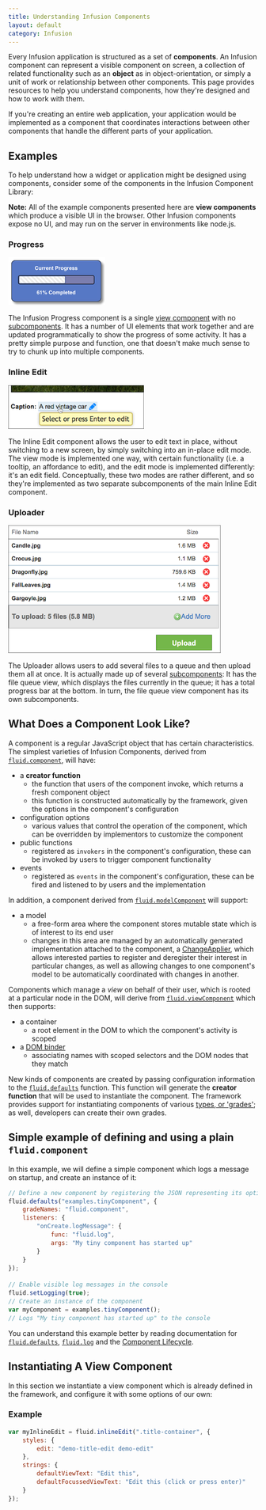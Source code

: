 ```yaml
---
title: Understanding Infusion Components
layout: default
category: Infusion
---
```


Every Infusion application is structured as a set of **components**. An Infusion component can represent
a visible component on screen, a collection of related functionality such as an **object** as in object-orientation,
or simply a unit of work or relationship between other components. This page provides resources to help you understand components, how they're designed and how to work with them.

If you're creating an entire web application, your application would be implemented as a component that
coordinates interactions between other components that handle the different parts of your application.

## Examples ##

To help understand how a widget or application might be designed using components, consider some of
the components in the Infusion Component Library:

<div class="infusion-docs-note"><strong>Note:</strong> All of the example components presented here are <strong>view components</strong> which produce a visible UI in the browser. Other Infusion components expose no UI, and may run on the server in environments like node.js.</div>

### Progress ###

![a horizontal progress bar](images/progress-example.png)

The Infusion Progress component is a single [view component](ComponentConfigurationOptions.md#view-components) with no [subcomponents](SubcomponentDeclaration.md). It has a number of UI elements
that work together and are updated programmatically to show the progress of some activity. It has a
pretty simple purpose and function, one that doesn't make much sense to try to chunk up into multiple components.

### Inline Edit ###

![The Inline Edit component with a hover tooltip showing](images/viewMode.png)

The Inline Edit component allows the user to edit text in place, without switching to a new screen, by
simply switching into an in-place edit mode. The view mode is implemented one way, with certain functionality (i.e. a tooltip, an affordance to edit), and the edit mode is implemented differently: it's an edit field. 
Conceptually, these two modes are rather different, and so they're implemented as two separate subcomponents of the main Inline Edit component.

### Uploader ###

![The Uploader interface, showing a list of files queued for uploading.](images/uploader.png)

The Uploader allows users to add several files to a queue and then upload them all at once. It is actually
made up of several [subcomponents](SubcomponentDeclaration.md): It has the file queue view, which displays the files currently in the queue; it has a total progress bar at the bottom. In turn, the file queue view component has its own subcomponents.

## What Does a Component Look Like? ##

A component is a regular JavaScript object that has certain characteristics. The simplest varieties of Infusion Components, derived from [`fluid.component`](ComponentConfigurationOptions.md#options-supported-by-all-components-grades), will have:

* a **creator function**
  * the function that users of the component invoke, which returns a fresh component object
  * this function is constructed automatically by the framework, given the options in the component's configuration
* configuration options
  * various values that control the operation of the component, which can be overridden by implementors to customize the component
* public functions
  * registered as `invokers` in the component's configuration, these can be invoked by users to trigger component functionality
* events
  * registered as `events` in the component's configuration, these can be fired and listened to by users and the implementation
  
In addition, a component derived from [`fluid.modelComponent`](ComponentConfigurationOptions.md#model-components) will support:

* a model
  * a free-form area where the component stores mutable state which is of interest to its end user
  * changes in this area are managed by an automatically generated implementation attached to the component, a [ChangeApplier](ChangeApplier.md), which allows interested parties to register and deregister their interest in particular changes, 
as well as allowing changes to one component's model to be automatically coordinated with changes in another.

Components which manage a _view_ on behalf of their user, which is rooted at a particular node in the DOM, will derive from [`fluid.viewComponent`](ComponentConfigurationOptions.md#view-components) which then supports:

* a container
  * a root element in the DOM to which the component's activity is scoped
* a [DOM binder](DOMBinder.md)
  * associating names with scoped selectors and the DOM nodes that they match

New kinds of components are created by passing configuration information to the [`fluid.defaults`](CoreAPI.md#fluiddefaultsgradename-options) function.
This function will generate the **creator function** that will be used to instantiate the component.
The framework provides support for instantiating components of various [types, or 'grades'](ComponentGrades.md);
as well, developers can create their own grades.

## Simple example of defining and using a plain `fluid.component`

In this example, we will define a simple component which logs a message on startup, and create an instance of it:

```javascript
// Define a new component by registering the JSON representing its options with fluid.defaults
fluid.defaults("examples.tinyComponent", {
    gradeNames: "fluid.component",
    listeners: {
        "onCreate.logMessage": {
            func: "fluid.log",
            args: "My tiny component has started up"
        }
    }
});

// Enable visible log messages in the console
fluid.setLogging(true);
// Create an instance of the component
var myComponent = examples.tinyComponent();
// Logs "My tiny component has started up" to the console
```

You can understand this example better by reading documentation for [`fluid.defaults`](CoreAPI.md#fluiddefaultsgradename-options), [`fluid.log`](CoreAPI.md#fluidlogloglevel-arg1-argn) and the [Component Lifecycle](ComponentLifecycle.md).

## Instantiating A View Component ##

In this section we instantiate a view component which is already defined in the framework, and configure it with some options of our own: 

### Example ###

```javascript
var myInlineEdit = fluid.inlineEdit(".title-container", {
    styles: {
        edit: "demo-title-edit demo-edit"
    },
    strings: {
        defaultViewText: "Edit this",
        defaultFocussedViewText: "Edit this (click or press enter)"
    }
});
```
